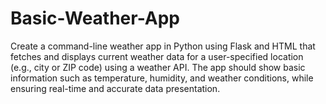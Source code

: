 # Basic-Weather-App
Create a command-line weather app in Python using Flask and HTML that fetches and displays current weather data for a user-specified location (e.g., city or ZIP code) using a weather API. The app should show basic information such as temperature, humidity, and weather conditions, while ensuring real-time and accurate data presentation.
